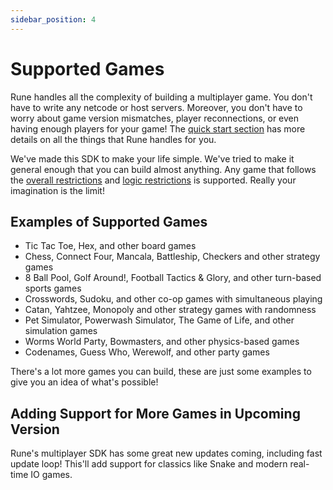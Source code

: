 ```yaml
---
sidebar_position: 4
---
```


# Supported Games

Rune handles all the complexity of building a multiplayer game. You don't have to write any netcode or host servers. Moreover, you don't have to worry about game version mismatches, player reconnections, or even having enough players for your game! The [quick start section](quick-start.md) has more details on all the things that Rune handles for you.    

We've made this SDK to make your life simple. We've tried to make it general enough that you can build almost anything. Any game that follows the [overall restrictions](how-it-works/syncing-game-state.md#restrictions) and [logic restrictions](advanced/logic-restrictions.md) is supported. Really your imagination is the limit!

## Examples of Supported Games

- Tic Tac Toe, Hex, and other board games
- Chess, Connect Four, Mancala, Battleship, Checkers and other strategy games
- 8 Ball Pool, Golf Around!, Football Tactics & Glory, and other turn-based sports games
- Crosswords, Sudoku, and other co-op games with simultaneous playing
- Catan, Yahtzee, Monopoly and other strategy games with randomness
- Pet Simulator, Powerwash Simulator, The Game of Life, and other simulation games
- Worms World Party, Bowmasters, and other physics-based games 
- Codenames, Guess Who, Werewolf, and other party games

There's a lot more games you can build, these are just some examples to give you an idea of what's possible!

## Adding Support for More Games in Upcoming Version

Rune's multiplayer SDK has some great new updates coming, including fast update loop! This'll add support for classics like Snake and modern real-time IO games.